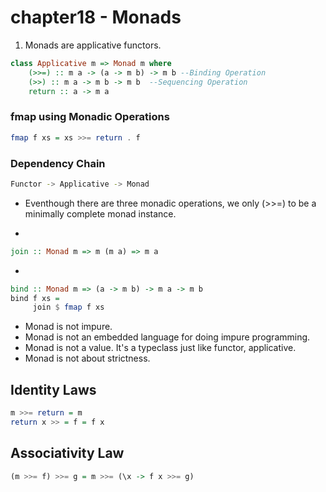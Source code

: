 # chapter18 - Monads

1. Monads are applicative functors.

```haskell
class Applicative m => Monad m where
    (>>=) :: m a -> (a -> m b) -> m b --Binding Operation
    (>>) :: m a -> m b -> m b  --Sequencing Operation
    return :: a -> m a
```

### fmap using Monadic Operations
```haskell
fmap f xs = xs >>= return . f
```

### Dependency Chain
```bash
Functor -> Applicative -> Monad
```

* Eventhough there are three monadic operations, we only (>>=) to be a minimally complete monad instance.

* 
```haskell 
join :: Monad m => m (m a) => m a
```

*
```haskell
bind :: Monad m => (a -> m b) -> m a -> m b
bind f xs =
     join $ fmap f xs
```

* Monad is not impure.
* Monad is not an embedded language for doing impure programming.
* Monad is not a value. It's a typeclass just like functor, applicative.
* Monad is not about strictness.

## Identity Laws

```haskell
m >>= return = m
return x >> = f = f x
```

## Associativity Law

```haskell
(m >>= f) >>= g = m >>= (\x -> f x >>= g)
```


